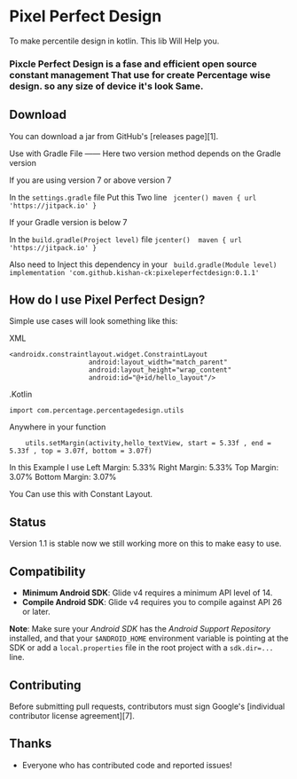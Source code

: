 # Pixel Perfect Design
To make percentile design in kotlin. This lib Will Help you. 


<h3>Pixcle Perfect Design is a fase and efficient open source constant management That use for create Percentage wise design. so any size of device it's look Same.</h3>


Download
--------

You can download a jar from GitHub's [releases page][1].

Use with Gradle File
——
Here two version method depends on the Gradle version 

If you are using version 7 or above version 7 

In the ``settings.gradle`` file Put this Two line
   `` 
   jcenter()
   maven { url 'https://jitpack.io' } 
   ``

If your Gradle  version is below 7

In the ``build.gradle(Project level)`` file
    ``
    jcenter() 
    maven { url 'https://jitpack.io' } 
    ``

Also need to Inject this dependency in your `` build.gradle(Module level)``
 ``    implementation 'com.github.kishan-ck:pixeleperfectdesign:0.1.1' ``


 
How do I use Pixel Perfect Design?
-------------------
 
Simple use cases will look something like this:


XML
```
<androidx.constraintlayout.widget.ConstraintLayout
                    android:layout_width="match_parent"
                    android:layout_height="wrap_content"
                    android:id="@+id/hello_layout"/>
```
.Kotlin

``
import com.percentage.percentagedesign.utils
``

Anywhere in your function

```
	utils.setMargin(activity,hello_textView, start = 5.33f , end = 5.33f , top = 3.07f, bottom = 3.07f)
 ```
In this Example I use 
	Left Margin: 5.33%
	Right Margin: 5.33%
	Top Margin: 3.07%
	Bottom Margin: 3.07%

You Can use this with Constant Layout.


Status
------
Version 1.1 is stable now we still working more on this to make easy to use.

Compatibility
-------------

 * **Minimum Android SDK**: Glide v4 requires a minimum API level of 14.
 * **Compile Android SDK**: Glide v4 requires you to compile against API 26 or later.


**Note**: Make sure your *Android SDK* has the *Android Support Repository* installed, and that your `$ANDROID_HOME` environment
variable is pointing at the SDK or add a `local.properties` file in the root project with a `sdk.dir=...` line.


Contributing
------------
Before submitting pull requests, contributors must sign Google's [individual contributor license agreement][7].

Thanks
------
* Everyone who has contributed code and reported issues!
 
